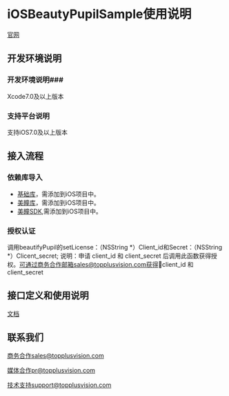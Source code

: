 # iOSBeautyPupilSample使用说明

[官网](http://www.topplusvision.com)

## 开发环境说明 ##

### 开发环境说明###
Xcode7.0及以上版本


### 支持平台说明 ###
支持iOS7.0及以上版本

## 接入流程 ##
### 依赖库导入 ###

* [基础库](https://github.com/topplus/iOSBeautyPupilSample/tree/master/libs/opencv2.framework)，需添加到iOS项目中。
* [美瞳库](https://github.com/topplus/iOSBeautyPupilSample/blob/master/libs/beautifyPupil.h)，需添加到iOS项目中。
* [美瞳SDK](https://github.com/topplus/iOSBeautyPupilSample/blob/master/libs/libbeautifyPupil_SDK.a),需添加到iOS项目中。

### 授权认证 ###

调用beautifyPupil的setLicense：（NSString *）Client_id和Secret：（NSString *）Clicent_secret; 说明：申请 client_id 和 client_secret 后调用此函数获得授权。可通过商务合作邮箱sales@topplusvision.com获得client_id 和 client_secret


## 接口定义和使用说明 ##

[文档](https://github.com/topplus/iOSBeautyPupilSample/tree/master/Doc)

## 联系我们 ##

商务合作sales@topplusvision.com

媒体合作pr@topplusvision.com

技术支持support@topplusvision.com

